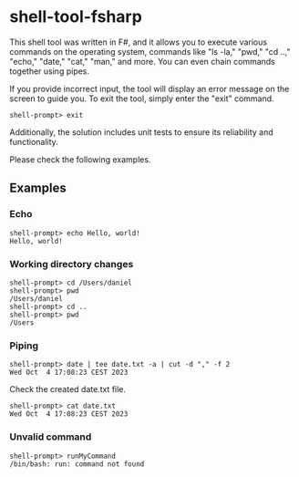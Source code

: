 # shell-tool-fsharp

This shell tool was written in F#, and it allows you to execute various commands on the operating system, commands like "ls -la," "pwd," "cd ..," "echo," "date," "cat," "man," and more. You can even chain commands together using pipes.

If you provide incorrect input, the tool will display an error message on the screen to guide you. To exit the tool, simply enter the "exit" command.

```shell
shell-prompt> exit
```
Additionally, the solution includes unit tests to ensure its reliability and functionality.

Please check the following examples.
## Examples
### Echo
```shell
shell-prompt> echo Hello, world!
Hello, world!
```
### Working directory changes
```shell
shell-prompt> cd /Users/daniel
shell-prompt> pwd
/Users/daniel
shell-prompt> cd ..
shell-prompt> pwd
/Users
```

### Piping
```shell
shell-prompt> date | tee date.txt -a | cut -d "," -f 2
Wed Oct  4 17:08:23 CEST 2023
```
Check the created date.txt file.
```shell
shell-prompt> cat date.txt
Wed Oct  4 17:08:23 CEST 2023
```
### Unvalid command
```shell
shell-prompt> runMyCommand
/bin/bash: run: command not found
```






